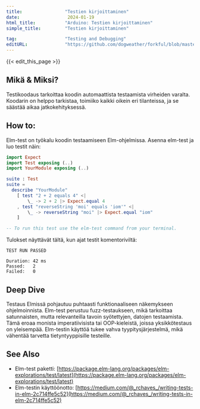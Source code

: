 ```yaml
---
title:                "Testien kirjoittaminen"
date:                  2024-01-19
html_title:           "Arduino: Testien kirjoittaminen"
simple_title:         "Testien kirjoittaminen"

tag:                  "Testing and Debugging"
editURL:              "https://github.com/dogweather/forkful/blob/master/content/fi/elm/writing-tests.md"
---
```


{{< edit_this_page >}}

## Mikä & Miksi?
Testikoodaus tarkoittaa koodin automaattista testaamista virheiden varalta. Koodarin on helppo tarkistaa, toimiiko kaikki oikein eri tilanteissa, ja se säästää aikaa jatkokehityksessä.

## How to:
Elm-test on työkalu koodin testaamiseen Elm-ohjelmissa. Asenna elm-test ja luo testit näin:

```Elm
import Expect
import Test exposing (..)
import YourModule exposing (..)

suite : Test
suite =
  describe "YourModule"
    [ test "2 + 2 equals 4" <|
        \_ -> 2 + 2 |> Expect.equal 4
    , test "reverseString 'moi' equals 'iom'" <|
        \_ -> reverseString "moi" |> Expect.equal "iom"
    ]

-- To run this test use the elm-test command from your terminal.
```

Tulokset näyttävät tältä, kun ajat testit komentoriviltä:
```
TEST RUN PASSED

Duration: 42 ms
Passed:   2
Failed:   0
```

## Deep Dive
Testaus Elmissä pohjautuu puhtaasti funktionaaliseen näkemykseen ohjelmoinnista. Elm-test perustuu fuzz-testaukseen, mikä tarkoittaa satunnaisten, mutta relevanteilla tavoin syötettyjen, datojen testaamista. Tämä eroaa monista imperatiivisista tai OOP-kieleistä, joissa yksikkötestaus on yleisempää. Elm-testin käyttöä tukee vahva tyypitysjärjestelmä, mikä vähentää tarvetta tietyntyyppisille testeille.

## See Also
- Elm-test paketti: [https://package.elm-lang.org/packages/elm-explorations/test/latest](https://package.elm-lang.org/packages/elm-explorations/test/latest)
- Elm-testin käyttöönotto: [https://medium.com/@_rchaves_/writing-tests-in-elm-2c714ffe5c52](https://medium.com/@_rchaves_/writing-tests-in-elm-2c714ffe5c52)
